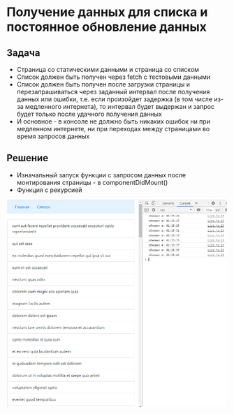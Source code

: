 # Получение данных для списка и постоянное обновление данных 

## Задача
- Страница со статическими данными и страница со списком
- Список должен быть получен через fetch с тестовыми данными
- Список должен быть получен после загрузки страницы и перезапрашиваться через заданный интервал после получения данных или ошибки, т.е. если произойдет задержка (в том числе из-за медленного интернета), то интервал будет выдержан и запрос будет только после удачного получения данных
- И основное - в консоле не должно быть никаких ошибок ни при медленном интернете, ни при переходах между страницами во время запросов данных

## Решение
- Изначальный запуск функции с запросом данных после монтирования страницы - в componentDidMount()
- Функция с рекурсией

![image](./screenshot.png)